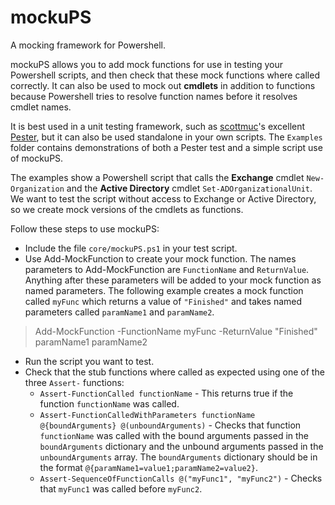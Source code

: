 # mockuPS
A mocking framework for Powershell.

mockuPS allows you to add mock functions for use in testing your Powershell scripts, and then check that these mock functions where called correctly. It can also be used to mock out **cmdlets** in addition to functions because Powershell tries to resolve function names before it resolves cmdlet names.

It is best used in a unit testing framework, such as [scottmuc](https://github.com/scottmuc)'s excellent [Pester](https://github.com/scottmuc/Pester), but it can also be used standalone in your own scripts. The `Examples` folder contains demonstrations of both a Pester test and a simple script use of mockuPS. 

The examples show a Powershell script that calls the **Exchange** cmdlet `New-Organization` and the **Active Directory** cmdlet `Set-ADOrganizationalUnit`. We want to test the script without access to Exchange or Active Directory, so we create mock versions of the cmdlets as functions. 

Follow these steps to use mockuPS:

* Include the file `core/mockuPS.ps1` in your test script.
* Use Add-MockFunction to create your mock function. The names parameters to Add-MockFunction are `FunctionName` and `ReturnValue`. Anything after these parameters will be added to your mock function as named parameters. The following example creates a mock function called `myFunc` which returns a value of `"Finished"` and takes named parameters called `paramName1` and `paramName2`.
> Add-MockFunction -FunctionName myFunc -ReturnValue "Finished" paramName1 paramName2
* Run the script you want to test.
* Check that the stub functions where called as expected using one of the three `Assert-` functions:
    * `Assert-FunctionCalled functionName` - This returns true if the function `functionName` was called.
    * `Assert-FunctionCalledWithParameters functionName @{boundArguments} @(unboundArguments)` - Checks that function `functionName` was called with the bound arguments passed in the `boundArguments` dictionary and the unbound arguments passed in the `unboundArguments` array. The `boundArguments` dictionary should be in the format `@{paramName1=value1;paramName2=value2}`.
    * `Assert-SequenceOfFunctionCalls @("myFunc1", "myFunc2")` - Checks that `myFunc1` was called before `myFunc2`.






